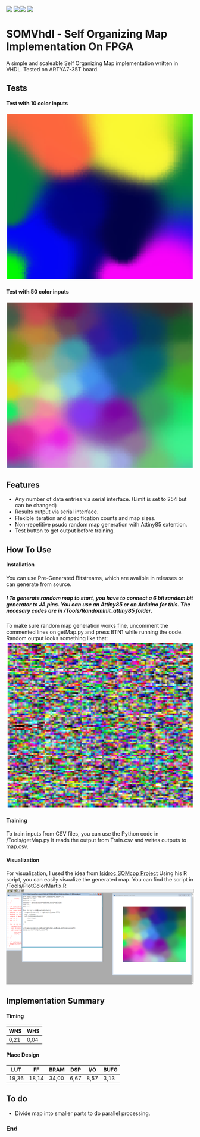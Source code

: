 
![](https://img.shields.io/github/stars/tuhalf/SOMvhdl.svg) ![](https://img.shields.io/github/forks/tuhalf/SOMvhdl.svg)![](https://img.shields.io/github/release/tuhalf/SOMvhdl.svg) ![](https://img.shields.io/github/issues/tuhalf/SOMvhdl.svg)
# SOMVhdl - Self Organizing Map Implementation On FPGA

A simple and scaleable Self Organizing Map implementation written in VHDL. Tested on ARTYA7-35T board.

## Tests
#### Test with 10 color inputs
![](https://raw.githubusercontent.com/tuhalf/SOMvhdl/main/Docs/ScreenShots/TenColorsTest.png)
#### Test with 50 color inputs
![](https://raw.githubusercontent.com/tuhalf/SOMvhdl/main/Docs/ScreenShots/50ColorsTest.png)

## Features
- Any number of data entries via serial interface. (Limit is set to 254 but can be changed)
- Results output via serial interface.
- Flexible iteration and specification counts and map sizes.
- Non-repetitive psudo random map generation with Attiny85 extention.
- Test button to get output before training.

## How To Use
#### Installation
You can use Pre-Generated Bitstreams, which are avalible in releases or can generate from source. 
##### ! To generate random map to start, you have to connect a 6 bit random bit generator to JA pins. You can use an Attiny85 or an Arduino for this. The necesary codes are in /Tools/RandomInit_attiny85 folder.
To make sure random map generation works fine, uncomment the commented lines on getMap.py and press BTN1 while running the code. Random output looks something like that:
![](https://raw.githubusercontent.com/tuhalf/SOMvhdl/main/Docs/ScreenShots/RandomMap.png)

#### Training 
To train inputs from CSV files, you can use the Python code in /Tools/getMap.py It reads the output from Train.csv and writes outputs to map.csv. 
#### Visualization 
For visualization, I used the idea from [Isidroc SOMcpp Project][1] Using his R script, you can easily visualize the generated map. You can find the script in /Tools/PlotColorMartix.R 
![](https://raw.githubusercontent.com/tuhalf/SOMvhdl/main/Docs/ScreenShots/R.png)

## Implementation Summary
#### Timing
                    
WNS  | WHS
------------- | -------------
0,21  | 0,04
#### Place Design
| LUT  | FF | BRAM  | DSP | I/O  | BUFG |
| ------------- | ------------- | ------------- | ------------- | ------------- | ------------- |
| 19,36  | 18,14  | 34,00  | 6,67  | 8,57  | 3,13  |
## To do
- Divide map into smaller parts to do parallel processing.

### End
[1]: https://github.com/isidroc/SOMcpp "Isidroc's SOMcpp project"
